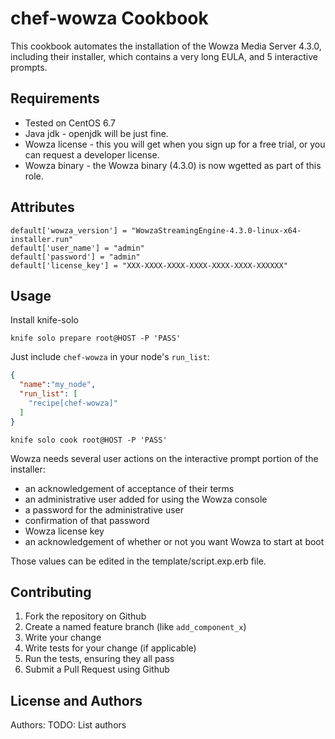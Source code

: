 chef-wowza Cookbook
===================
This cookbook automates the installation of the Wowza Media Server 4.3.0, including their installer, which contains a very long EULA, and 5 interactive prompts.

Requirements
------------
- Tested on CentOS 6.7
- Java jdk - openjdk will be just fine.
- Wowza license - this you will get when you sign up for a free trial, or you can request a developer license.
- Wowza binary - the Wowza binary (4.3.0) is now wgetted as part of this role.

Attributes
----------
```
default['wowza_version'] = "WowzaStreamingEngine-4.3.0-linux-x64-installer.run"
default['user_name'] = "admin"
default['password'] = "admin"
default['license_key'] = "XXX-XXXX-XXXX-XXXX-XXXX-XXXX-XXXXXX"
```

Usage
-----
Install knife-solo
```
knife solo prepare root@HOST -P 'PASS'
```
Just include `chef-wowza` in your node's `run_list`:

```json
{
  "name":"my_node",
  "run_list": [
    "recipe[chef-wowza]"
  ]
}
```
```
knife solo cook root@HOST -P 'PASS'
```
Wowza needs several user actions on the interactive prompt portion of the installer:
- an acknowledgement of acceptance of their terms
- an administrative user added for using the Wowza console
- a password for the administrative user
- confirmation of that password
- Wowza license key
- an acknowledgement of whether or not you want Wowza to start at boot

Those values can be edited in the template/script.exp.erb file.

Contributing
------------

1. Fork the repository on Github
2. Create a named feature branch (like `add_component_x`)
3. Write your change
4. Write tests for your change (if applicable)
5. Run the tests, ensuring they all pass
6. Submit a Pull Request using Github

License and Authors
-------------------
Authors: TODO: List authors
